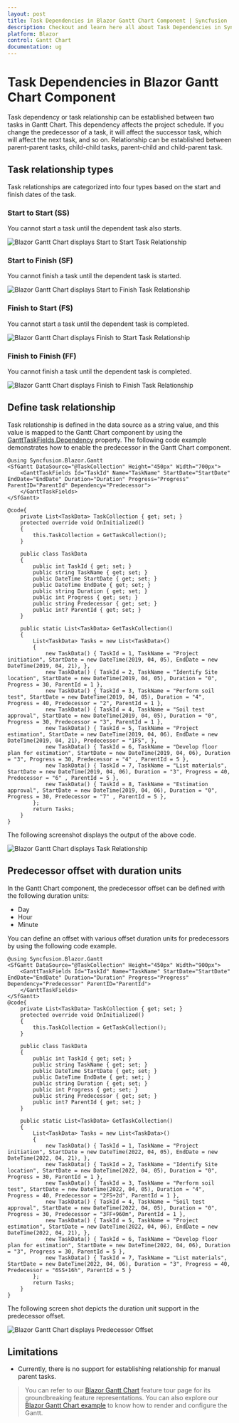 ```yaml
---
layout: post
title: Task Dependencies in Blazor Gantt Chart Component | Syncfusion
description: Checkout and learn here all about Task Dependencies in Syncfusion Blazor Gantt Chart component and more.
platform: Blazor
control: Gantt Chart
documentation: ug
---
```


# Task Dependencies in Blazor Gantt Chart Component

Task dependency or task relationship can be established between two tasks in Gantt Chart. This dependency affects the project schedule. If you change the predecessor of a task, it will affect the successor task, which will affect the next task, and so on. Relationship can be established between parent-parent tasks, child-child tasks, parent-child and child-parent task.

## Task relationship types

Task relationships are categorized into four types based on the start and finish dates of the task.

### Start to Start (SS)

You cannot start a task until the dependent task also starts.

![Blazor Gantt Chart displays Start to Start Task Relationship](images/blazor-gantt-chart-start-to-start-relation.png)

### Start to Finish (SF)

You cannot finish a task until the dependent task is started.

![Blazor Gantt Chart displays Start to Finish Task Relationship](images/blazor-gantt-chart-start-to-finish-relation.png)

### Finish to Start (FS)

You cannot start a task until the dependent task is completed.

![Blazor Gantt Chart displays Finish to Start Task Relationship](images/blazor-gantt-chart-finish-to-start-relation.png)

### Finish to Finish (FF)

You cannot finish a task until the dependent task is completed.

![Blazor Gantt Chart displays Finish to Finish Task Relationship](images/blazor-gantt-chart-finish-to-finish-relation.png)

## Define task relationship

Task relationship is defined in the data source as a string value, and this value is mapped to the Gantt Chart component by using the [GanttTaskFields.Dependency](https://help.syncfusion.com/cr/blazor/Syncfusion.Blazor.Gantt.GanttTaskFields.html#Syncfusion_Blazor_Gantt_GanttTaskFields_Dependency) property. The following code example demonstrates how to enable the predecessor in the Gantt Chart component.

```cshtml
@using Syncfusion.Blazor.Gantt
<SfGantt DataSource="@TaskCollection" Height="450px" Width="700px">
    <GanttTaskFields Id="TaskId" Name="TaskName" StartDate="StartDate" EndDate="EndDate" Duration="Duration" Progress="Progress" ParentID="ParentId" Dependency="Predecessor">
    </GanttTaskFields>
</SfGantt>

@code{
    private List<TaskData> TaskCollection { get; set; }
    protected override void OnInitialized()
    {
        this.TaskCollection = GetTaskCollection();
    }

    public class TaskData
    {
        public int TaskId { get; set; }
        public string TaskName { get; set; }
        public DateTime StartDate { get; set; }
        public DateTime EndDate { get; set; }
        public string Duration { get; set; }
        public int Progress { get; set; }
        public string Predecessor { get; set; }
        public int? ParentId { get; set; }
    }

    public static List<TaskData> GetTaskCollection()
    {
        List<TaskData> Tasks = new List<TaskData>()
        {
            new TaskData() { TaskId = 1, TaskName = "Project initiation", StartDate = new DateTime(2019, 04, 05), EndDate = new DateTime(2019, 04, 21), },
            new TaskData() { TaskId = 2, TaskName = "Identify Site location", StartDate = new DateTime(2019, 04, 05), Duration = "0", Progress = 30, ParentId = 1 },
            new TaskData() { TaskId = 3, TaskName = "Perform soil test", StartDate = new DateTime(2019, 04, 05), Duration = "4", Progress = 40, Predecessor = "2", ParentId = 1 },
            new TaskData() { TaskId = 4, TaskName = "Soil test approval", StartDate = new DateTime(2019, 04, 05), Duration = "0", Progress = 30, Predecessor = "3", ParentId = 1 },
            new TaskData() { TaskId = 5, TaskName = "Project estimation", StartDate = new DateTime(2019, 04, 06), EndDate = new DateTime(2019, 04, 21), Predecessor = "1FS", },
            new TaskData() { TaskId = 6, TaskName = "Develop floor plan for estimation", StartDate = new DateTime(2019, 04, 06), Duration = "3", Progress = 30, Predecessor = "4" , ParentId = 5 },
            new TaskData() { TaskId = 7, TaskName = "List materials", StartDate = new DateTime(2019, 04, 06), Duration = "3", Progress = 40, Predecessor = "6" , ParentId = 5 },
            new TaskData() { TaskId = 8, TaskName = "Estimation approval", StartDate = new DateTime(2019, 04, 06), Duration = "0", Progress = 30, Predecessor = "7" , ParentId = 5 },
        };
        return Tasks;
    }
}
```

The following screenshot displays the output of the above code.

![Blazor Gantt Chart displays Task Relationship](images/blazor-gantt-chart-task-relationship.png)

## Predecessor offset with duration units

In the Gantt Chart component, the predecessor offset can be defined with the following duration units:

* Day
* Hour
* Minute

You can define an offset with various offset duration units for predecessors by using the following code example.

```cshtml
@using Syncfusion.Blazor.Gantt
<SfGantt DataSource="@TaskCollection" Height="450px" Width="900px">
    <GanttTaskFields Id="TaskId" Name="TaskName" StartDate="StartDate" EndDate="EndDate" Duration="Duration" Progress="Progress" Dependency="Predecessor" ParentID="ParentId">
    </GanttTaskFields>
</SfGantt>
@code{
    private List<TaskData> TaskCollection { get; set; }
    protected override void OnInitialized()
    {
        this.TaskCollection = GetTaskCollection();
    }

    public class TaskData
    {
        public int TaskId { get; set; }
        public string TaskName { get; set; }
        public DateTime StartDate { get; set; }
        public DateTime EndDate { get; set; }
        public string Duration { get; set; }
        public int Progress { get; set; }
        public string Predecessor { get; set; }
        public int? ParentId { get; set; }
    }

    public static List<TaskData> GetTaskCollection()
    {
        List<TaskData> Tasks = new List<TaskData>()
        {
            new TaskData() { TaskId = 1, TaskName = "Project initiation", StartDate = new DateTime(2022, 04, 05), EndDate = new DateTime(2022, 04, 21), },
            new TaskData() { TaskId = 2, TaskName = "Identify Site location", StartDate = new DateTime(2022, 04, 05), Duration = "0", Progress = 30, ParentId = 1 },
            new TaskData() { TaskId = 3, TaskName = "Perform soil test", StartDate = new DateTime(2022, 04, 05), Duration = "4", Progress = 40, Predecessor = "2FS+2d", ParentId = 1 },
            new TaskData() { TaskId = 4, TaskName = "Soil test approval", StartDate = new DateTime(2022, 04, 05), Duration = "0", Progress = 30, Predecessor = "3FF+960m", ParentId = 1 },
            new TaskData() { TaskId = 5, TaskName = "Project estimation", StartDate = new DateTime(2022, 04, 06), EndDate = new DateTime(2022, 04, 21), },
            new TaskData() { TaskId = 6, TaskName = "Develop floor plan for estimation", StartDate = new DateTime(2022, 04, 06), Duration = "3", Progress = 30, ParentId = 5 },
            new TaskData() { TaskId = 7, TaskName = "List materials", StartDate = new DateTime(2022, 04, 06), Duration = "3", Progress = 40, Predecessor = "6SS+16h", ParentId = 5 }
        };
        return Tasks;
    }
}
```

The following screen shot depicts the duration unit support in the predecessor offset.

![Blazor Gantt Chart displays Predecessor Offset](images/blazor-gantt-chart-predecessor-with-offsets.png)

## Limitations

* Currently, there is no support for establishing relationship for manual parent tasks.

> You can refer to our [Blazor Gantt Chart](https://www.syncfusion.com/blazor-components/blazor-gantt-chart) feature tour page for its groundbreaking feature representations. You can also explore our [Blazor Gantt Chart example](https://blazor.syncfusion.com/demos/gantt-chart/default-functionalities?theme=bootstrap4) to know how to render and configure the Gantt.